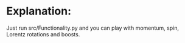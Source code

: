 # Explanation:

Just run src/Functionality.py and you can play with momentum, spin, Lorentz rotations and boosts.
